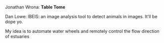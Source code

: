 Jonathan Wrona: **Table Tome**

Dan Lowe: IBEIS: an image analysis tool to detect animals in images. It'll be dope yo.

My idea is to automate water wheels and remotely control the flow direction of estuaries

